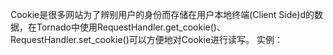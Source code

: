 Cookie是很多网站为了辨别用户的身份而存储在用户本地终端\(Client Side\)d的数据，在Tornado中使用RequestHandler.get_cookie()、RequestHandler.set_cookie()可以方便地对Cookie进行读写。
实例：


```

```



